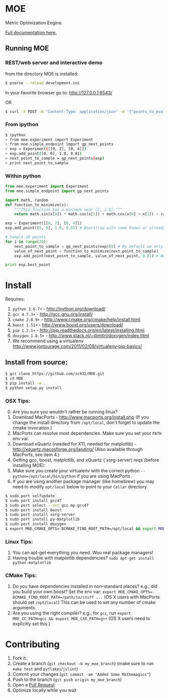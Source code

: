 # MOE

Metric Optimization Engine.

[Full documentation here.][2]

[2]: http://sc932.github.io/MOE/

## Running MOE

### REST/web server and interactive demo

from the directory MOE is installed:

```bash
$ pserve --reload development.ini
```

In your favorite browser go to: http://127.0.0.1:6543/

OR

```bash
$ curl -X POST -H "Content-Type: application/json" -d '{"points_to_evaluate": [[0.06727463396075942], [0.5067300380945079], [0.9698763624056982], [0.6741416078606629], [0.3413945823872875], [0.8293462326458892], [0.1895850103202945], [0.29784241725123095], [0.7611434260204735], [0.4050181259320824]], "points_being_sampled": [], "gp_info": {"points_sampled": [{"value_var": 0.01, "value": -2.014556917682888, "point": [0.8356251271367201]}, {"value_var": 0.01, "value": -1.3556680509922945, "point": [0.5775274088974685]}, {"value_var": 0.01, "value": -0.17644452034270924, "point": [0.1299624124365485]}, {"value_var": 0.01, "value": 0.3125023458503953, "point": [0.02303611187965965]}, {"value_var": 0.01, "value": -0.5899125641251172, "point": [0.3938472181674687]}, {"value_var": 0.01, "value": -1.8568254250899945, "point": [0.9894680586912427]}, {"value_var": 0.01, "value": -1.0638344140121117, "point": [0.45444660991161895]}, {"value_var": 0.01, "value": -0.28576907668798884, "point": [0.20420919931329756]}, {"value_var": 0.01, "value": -1.568109287685418, "point": [0.6404744671911634]}, {"value_var": 0.01, "value": -1.8418398343184625, "point": [0.7168047658371041]}], "domain": [[0, 1]]}}' http://127.0.0.1:6543/gp/ei
```

### From ipython

```bash
$ ipython
> from moe.experiment import Experiment
> from moe.simple_endpoint import gp_next_points
> exp = Experiment([[0, 2], [0, 4]])
> exp.add_point([0, 0], 1.0, 0.01)
> next_point_to_sample = gp_next_points(exp)
> print next_point_to_sample
```

### Within python

```python
from moe.experiment import Experiment
from moe.simple_endpoint import gp_next_points

import math, random
def function_to_minimize(x):
    """This function has a minimum near [1, 2.6]."""
    return math.sin(x[0]) * math.cos(x[1]) + math.cos(x[0] + x[1]) + random.uniform(-0.02, 0.02)

exp = Experiment([[0, 2], [0, 4]])
exp.add_point([0, 0], 1.0, 0.01) # Bootstrap with some known or already sampled point

# Sample 20 points
for i in range(20):
    next_point_to_sample = gp_next_points(exp)[0] # By default we only ask for one point
    value_of_next_point = function_to_minimize(next_point_to_sample)
    exp.add_point(next_point_to_sample, value_of_next_point, 0.01) # We can add some noise

print exp.best_point
```

# Install

Requires:

1. `python 2.6.7+` - http://python.org/download/
2. `gcc 4.7.3+` - http://gcc.gnu.org/install/
3. `cmake 2.8.9+` - http://www.cmake.org/cmake/help/install.html
4. `boost 1.51+` - http://www.boost.org/users/download/
5. `pip 1.2.1+` - http://pip.readthedocs.org/en/latest/installing.html
6. `doxygen 1.8.5+` - http://www.stack.nl/~dimitri/doxygen/index.html
7. We recommend using a virtualenv http://www.jontourage.com/2011/02/09/virtualenv-pip-basics/

## Install from source:

```bash
$ git clone https://github.com/sc932/MOE.git
$ cd MOE
$ pip install -e .
$ python setup.py install
```

### OSX Tips:

0. Are you sure you wouldn't rather be running linux?
1. Download MacPorts - http://www.macports.org/install.php (If you change the install directory from `/opt/local`, don't forget to update the cmake invocation.)
2. MacPorts can resolve most dependencies. Make sure you set your `PATH` env var.
3. Download xQuartz (needed for X11, needed for matplotlib) - http://xquartz.macosforge.org/landing/ (Also available through MacPorts, see item 4.)
4. Getting gcc, boost, matplotlib, and xQuartz (`xorg-server) reqs (before installing MOE):
5. Make sure you create your virtualenv with the correct python `--python=/opt/local/bin/python` if you are using MacPorts
6. If you are using another package manager (like homebrew) you may need to modify `opt/local` below to point to your `Cellar` directory.

```bash
$ sudo port selfupdate
$ sudo port install gcc47
$ sudo port select --set gcc mp-gcc47
$ sudo port install boost
$ sudo port install xorg-server
$ sudo port install py-matplotlib
$ sudo port install doxygen
$ export MOE_CMAKE_OPTS=-DCMAKE_FIND_ROOT_PATH=/opt/local && export MOE_CC_PATH=/opt/local/bin/gcc && export MOE_CXX_PATH=/opt/local/bin/g++
```

### Linux Tips:

1. You can apt-get everything you need. Woo real package managers!
2. Having trouble with matplotlib dependencies? `sudo apt-get install python-matplotlib`

### CMake Tips:

1. Do you have dependencies installed in non-standard places? e.g., did you build your own boost? Set the env var: `export MOE_CMAKE_OPTS=-DCMAKE_FIND_ROOT_PATH=/path/to/stuff ...` (OS X users with MacPorts should set `/opt/local`) This can be used to set any number of cmake arguments.
2. Are you using the right compiler? e.g., for `gcc`, run `export MOE_CC_PATH=gcc && export MOE_CXX_PATH=g++` (OS X users need to explicitly set this.)


# Contributing

1. Fork it.
2. Create a branch (`git checkout -b my_moe_branch`) (make sure to run `make test` and `pyflakes`/`jslint`)
3. Commit your changes (`git commit -am "Added Some Mathemagics"`)
4. Push to the branch (`git push origin my_moe_branch`)
5. Open a [Pull Request][1]
6. Optimize locally while you wait

[1]: http://github.com/sc932/MOE/pulls
